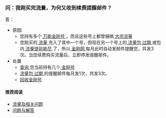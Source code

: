 ### 问：我刚买完流量，为何又收到续费提醒邮件？
答：
- 原因:
  - 您持有多个[ 万能金刚号 ](https://a2zitpro.github.io/web/万能金刚号)，而且这些号上都曾捆绑[ 大宗流量](https://a2zitpro.github.io/web/大宗流量)
  - 您刚买的[ 流量 ](https://a2zitpro.github.io/web/流量)充入了其中一个号，但现在另一个号上的[ 流量包 ](https://a2zitpro.github.io/web/流量包)[ 过期 ](https://a2zitpro.github.io/web/流量过期)或包内[ 流量提前耗尽 ](https://a2zitpro.github.io/web/流量提前耗尽)了，所以[ 金刚网 ](https://a2zitpro.github.io/web/金刚中文网)每月此时自动发邮件提醒您，共发3次。当您续费购买流量后，立即停发提醒邮件。
- 处置 
  - [ 查询 ]()您当前持有几个[ 金刚号 ](https://a2zitpro.github.io/web/金刚号)
  - [ 流量包 ](https://a2zitpro.github.io/web/流量包 )[ 过期 ](https://a2zitpro.github.io/web/流量过期)的提醒邮件每月发1次，共发3次。
  - [ 回收金刚号 ](https://a2zitpro.github.io/web/金刚号有效期)

#### 推荐阅读
- [流量及相关问题](https://a2zitpro.github.io/web/列表-流量及相关问题)
- [问题与解答](https://a2zitpro.github.io/web/列表-问题与解答)
